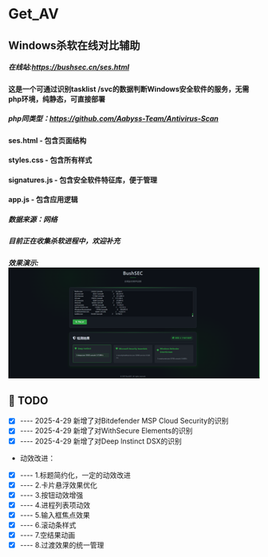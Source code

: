 # Get_AV
## Windows杀软在线对比辅助
##### 在线站:https://bushsec.cn/ses.html
#### 这是一个可通过识别tasklist /svc的数据判断Windows安全软件的服务，无需php环境，纯静态，可直接部署
##### php同类型：https://github.com/Aabyss-Team/Antivirus-Scan
#### ses.html - 包含页面结构
#### styles.css - 包含所有样式
#### signatures.js - 包含安全软件特征库，便于管理
#### app.js - 包含应用逻辑
##### 数据来源：网络
##### 目前正在收集杀软进程中，欢迎补充
##### 效果演示:![av](https://raw.githubusercontent.com/BushANQ/Get_AV/master/V1.1.png)

## 📝 TODO
* [x] ---- 2025-4-29 新增了对Bitdefender MSP Cloud Security的识别
* [x] ---- 2025-4-29 新增了对WithSecure Elements的识别
* [x] ---- 2025-4-29 新增了对Deep lnstinct DSX的识别
* 动效改进：
* [x] ---- 1.标题简约化，一定的动效改进
* [x] ---- 2.卡片悬浮效果优化
* [x] ---- 3.按钮动效增强
* [x] ---- 4.进程列表项动效
* [x] ---- 5.输入框焦点效果
* [x] ---- 6.滚动条样式
* [x] ---- 7.空结果动画
* [x] ---- 8.过渡效果的统一管理
